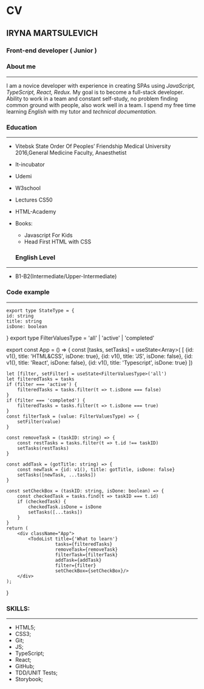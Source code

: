 # CV #
## IRYNA MARTSULEVICH ##
### Front-end developer ( Junior ) ###
### About me ###
***
 I am a novice developer with experience in creating SPAs using _JavaScript, TypeScript, React, Redux._ 
 My goal is to become a full-stack developer. 
 Ability to work in a team and constant self-study, no problem finding common ground with people, also work well in a team. 
 I spend my free time learning _English_ with my tutor and _technical documentation._

### Education ###
***
* Vitebsk State Order Of Peoples’ Friendship Medical University 2016,General Medicine Faculty, Anaesthetist
*  It-incubator
*  Udemi
*  W3school
*  Lectures CS50
*  HTML-Academy
*  Books: 
   *  Javascript For Kids
   *  Head First HTML with CSS

   ### English Level ###
***
* B1-B2(Intermediate/Upper-Intermediate)

### Code example  ###
***
    export type StateType = {
    id: string
    title: string
    isDone: boolean
  }
   export type FilterValuesType = 'all' | 'active' | 'completed'

   export const App = () => {
    const [tasks, setTasks] = useState<Array<StateType>>(
        [
            {id: v1(), title: 'HTML&CSS', isDone: true},
            {id: v1(), title: 'JS', isDone: false},
            {id: v1(), title: 'React', isDone: false},
            {id: v1(), title: 'Typescript', isDone: true}
        ])

    let [filter, setFilter] = useState<FilterValuesType>('all')
    let filteredTasks = tasks
    if (filter === 'active') {
        filteredTasks = tasks.filter(t => t.isDone === false)
    }
    if (filter === 'completed') {
        filteredTasks = tasks.filter(t => t.isDone === true)
    }
    const filterTask = (value: FilterValuesType) => {
        setFilter(value)
    }

    const removeTask = (taskID: string) => {
        const restTasks = tasks.filter(t => t.id !== taskID)
        setTasks(restTasks)
    }

    const addTask = (gotTitle: string) => {
        const newTask = {id: v1(), title: gotTitle, isDone: false}
        setTasks([newTask, ...tasks])
    }

    const setCheckBox = (taskID: string, isDone: boolean) => {
        const checkedTask = tasks.find(t => taskID === t.id)
        if (checkedTask) {
            checkedTask.isDone = isDone
            setTasks([...tasks])
        }
    }
    return (
        <div className="App">
            <TodoList title={'What to learn'}
                      tasks={filteredTasks}
                      removeTask={removeTask}
                      filterTask={filterTask}
                      addTask={addTask}
                      filter={filter}
                      setCheckBox={setCheckBox}/>
        </div>
    );
}

### SKILLS: ###
***
* HTML5;
* CSS3;
* Git;
* JS;
* TypeScript;
* React;
* GitHub;
* TDD/UNIT Tests;
* Storybook;
